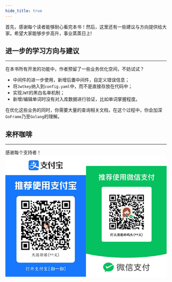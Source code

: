 ```yaml
---
hide_title: true
---
```

首先，感谢每个读者能够耐心看完本书！然后，这里还有一些建议与方向提供给大家。希望大家能够步步高升，事业蒸蒸日上!
## 进一步的学习方向与建议
---
在本书所有开发的功能中，作者预留了一些业务优化空间，不妨试试？
- 中间件的进一步使用，新增后置中间件，自定义错误信息；
- 将`Jwtkey`纳入到`config.yaml`中，而不是直接存放在代码中；
- 实现`JWT`的黑白名单机制；
- 新增/编辑单词时没有对入库数据进行验证，比如单词掌握程度。

在优化这些业务的同时，你需要大量的查询相关文档，在这个过程中，你会加深`GoFrame`乃至`Golang`的理解。

## 来杯咖啡
---
感谢每个支持者！
![功能清单](../assets/coffee.jpg)